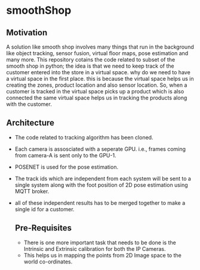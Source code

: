 # smoothShop

## Motivation
A solution like smooth shop involves many things that run in the background like object tracking, sensor fusion, virtual floor maps, pose estimation and many more. This repository cotains the code related to subset of the smooth shop in python; the idea is that we need to keep track of the customer entered into the store in a virtual space. why do we need to have a virtual space in the first place. this is because the virtual space helps us in creating the zones, product location and also sensor location. So, when a customer is tracked in the virtual space picks up a product which is also connected the same virtual space helps us in tracking the products along with the customer.

## Architecture
- The code related to tracking algorithm has been cloned.
- Each camera is assosciated with a seperate GPU. i.e., frames coming from camera-A is sent only to the GPU-1.
- POSENET is used for the pose estimation.
- The track ids which are independent from each system will be sent to a single system along with the foot position of 2D pose estimation using MQTT broker.
- all of these independent results has to be merged together to make a single id for a customer.

  ## Pre-Requisites
  - There is one more important task that needs to be done is the Intrinsic and Extrinsic calibration for both the IP Cameras.
  - This helps us in mapping the points from 2D Image space to the world co-ordinates.
